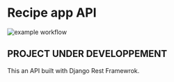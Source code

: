 # Recipe app API

![example workflow](https://github.com/SaiedZ/recipe-app-api/actions/workflows/checks.yml/badge.svg?branch=main)


## PROJECT UNDER DEVELOPPEMENT

This an API built with Django Rest Framewrok. 
